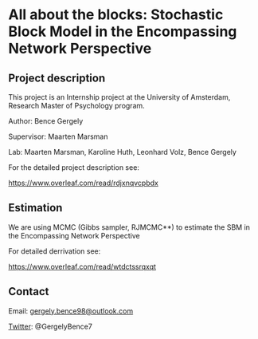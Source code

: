 # All about the blocks: Stochastic Block Model in the Encompassing Network Perspective

## Project description

This project is an Internship project at the University of Amsterdam, Research Master of Psychology program.

Author: Bence Gergely

Supervisor: Maarten Marsman

Lab: Maarten Marsman, Karoline Huth, Leonhard Volz, Bence Gergely

For the detailed project description see:

https://www.overleaf.com/read/rdjxnqvcpbdx

## Estimation

We are using MCMC (Gibbs sampler, RJMCMC**) to estimate the SBM in the Encompassing Network Perspective

For detailed derrivation see:

https://www.overleaf.com/read/wtdctssrqxqt

## Contact

Email: gergely.bence98@outlook.com

[Twitter](https://twitter.com/GergelyBence7): @GergelyBence7
